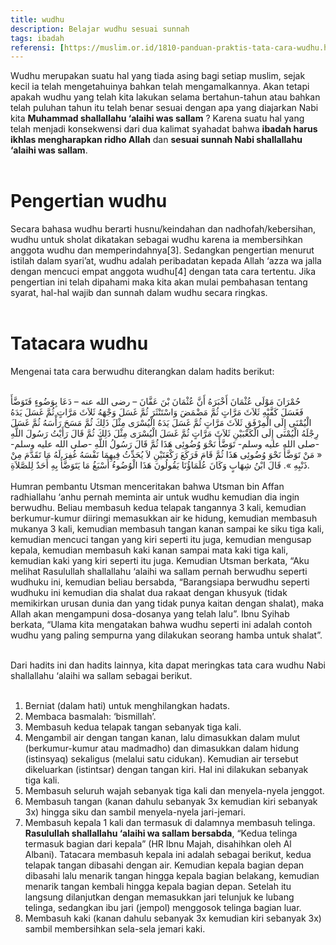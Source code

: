 ```yaml
---
title: wudhu
description: Belajar wudhu sesuai sunnah
tags: ibadah
referensi: [https://muslim.or.id/1810-panduan-praktis-tata-cara-wudhu.html, https://rumaysho.com/952-meluruskan-tata-cara-wudhu-sesuai-petunjuk-nabi.html, http://www.alfirqotunnajiyah.com/]
---
```


Wudhu merupakan suatu hal yang tiada asing bagi setiap muslim, sejak kecil ia telah mengetahuinya bahkan telah mengamalkannya. Akan tetapi apakah wudhu yang telah kita lakukan selama bertahun-tahun atau bahkan telah puluhan tahun itu telah benar sesuai dengan apa yang diajarkan Nabi kita **Muhammad shallallahu ‘alaihi was sallam** ?
Karena suatu hal yang telah menjadi konsekwensi dari dua kalimat syahadat bahwa **ibadah harus ikhlas mengharapkan ridho Allah** dan **sesuai sunnah Nabi shallallahu ‘alaihi was sallam**.
<br><br>

# Pengertian wudhu 
Secara bahasa wudhu berarti husnu/keindahan dan nadhofah/kebersihan, wudhu untuk sholat dikatakan sebagai wudhu karena ia membersihkan anggota wudhu dan memperindahnya[3]. Sedangkan pengertian menurut istilah dalam syari’at, wudhu adalah peribadatan kepada Allah ‘azza wa jalla dengan mencuci empat anggota wudhu[4] dengan tata cara tertentu. Jika pengertian ini telah dipahami maka kita akan mulai pembahasan tentang syarat, hal-hal wajib dan sunnah dalam wudhu secara ringkas.
<br><br>

# Tatacara wudhu
Mengenai tata cara berwudhu diterangkan dalam hadits berikut:  <br><br>

<div class="teks-arab">
حُمْرَانَ مَوْلَى عُثْمَانَ أَخْبَرَهُ أَنَّ عُثْمَانَ بْنَ عَفَّانَ – رضى الله عنه – دَعَا بِوَضُوءٍ فَتَوَضَّأَ فَغَسَلَ كَفَّيْهِ ثَلاَثَ مَرَّاتٍ ثُمَّ مَضْمَضَ وَاسْتَنْثَرَ ثُمَّ غَسَلَ وَجْهَهُ ثَلاَثَ مَرَّاتٍ ثُمَّ غَسَلَ يَدَهُ الْيُمْنَى إِلَى الْمِرْفَقِ ثَلاَثَ مَرَّاتٍ ثُمَّ غَسَلَ يَدَهُ الْيُسْرَى مِثْلَ ذَلِكَ ثُمَّ مَسَحَ رَأْسَهُ ثُمَّ غَسَلَ رِجْلَهُ الْيُمْنَى إِلَى الْكَعْبَيْنِ ثَلاَثَ مَرَّاتٍ ثُمَّ غَسَلَ الْيُسْرَى مِثْلَ ذَلِكَ ثُمَّ قَالَ رَأَيْتُ رَسُولَ اللَّهِ -صلى الله عليه وسلم- تَوَضَّأَ نَحْوَ وُضُوئِى هَذَا ثُمَّ قَالَ رَسُولُ اللَّهِ -صلى الله عليه وسلم- « مَنْ تَوَضَّأَ نَحْوَ وُضُوئِى هَذَا ثُمَّ قَامَ فَرَكَعَ رَكْعَتَيْنِ لاَ يُحَدِّثُ فِيهِمَا نَفْسَهُ غُفِرَ لَهُ مَا تَقَدَّمَ مِنْ ذَنْبِهِ ». قَالَ ابْنُ شِهَابٍ وَكَانَ عُلَمَاؤُنَا يَقُولُونَ هَذَا الْوُضُوءُ أَسْبَغُ مَا يَتَوَضَّأُ بِهِ أَحَدٌ لِلصَّلاَةِ.
</div> <br>

<div class="teks-latin">
Humran pembantu Utsman menceritakan bahwa Utsman bin Affan radhiallahu ‘anhu pernah meminta air untuk wudhu kemudian dia ingin berwudhu. Beliau membasuh kedua telapak tangannya 3 kali, kemudian berkumur-kumur diiringi memasukkan air ke hidung, kemudian membasuh mukanya 3 kali, kemudian membasuh tangan kanan sampai ke siku tiga kali, kemudian mencuci tangan yang kiri seperti itu juga, kemudian mengusap kepala, kemudian membasuh kaki kanan sampai mata kaki tiga kali, kemudian kaki yang kiri seperti itu juga. Kemudian Utsman berkata, “Aku melihat Rasulullah shallallahu ‘alaihi wa sallam pernah berwudhu seperti wudhuku ini, kemudian beliau bersabda, “Barangsiapa berwudhu seperti wudhuku ini kemudian dia shalat dua rakaat dengan khusyuk (tidak memikirkan urusan dunia dan yang tidak punya kaitan dengan shalat), maka Allah akan mengampuni dosa-dosanya yang telah lalu”. Ibnu Syihab berkata, “Ulama kita mengatakan bahwa wudhu seperti ini adalah contoh wudhu yang paling sempurna yang dilakukan seorang hamba untuk shalat”.
</div><br>

Dari hadits ini dan hadits lainnya, kita dapat meringkas tata cara wudhu Nabi shallallahu ‘alaihi wa sallam sebagai berikut. <br><br>

1. Berniat (dalam hati) untuk menghilangkan hadats.
2. Membaca basmalah: ‘bismillah’.
3. Membasuh kedua telapak tangan sebanyak tiga kali.
4. Mengambil air dengan tangan kanan, lalu dimasukkan dalam mulut (berkumur-kumur atau madmadho) dan dimasukkan dalam hidung (istinsyaq) sekaligus (melalui satu cidukan). Kemudian air tersebut dikeluarkan (istintsar) dengan tangan kiri. Hal ini dilakukan sebanyak tiga kali.
5. Membasuh seluruh wajah sebanyak tiga kali dan menyela-nyela jenggot.
6. Membasuh tangan (kanan dahulu sebanyak 3x kemudian kiri sebanyak 3x) hingga siku dan sambil menyela-nyela jari-jemari.
7. Membasuh kepala 1 kali dan termasuk di dalamnya membasuh telinga. **Rasulullah shallallahu ‘alaihi wa sallam bersabda**, “Kedua telinga termasuk bagian dari kepala” (HR Ibnu Majah, disahihkan oleh Al Albani). Tatacara membasuh kepala ini adalah sebagai berikut, kedua telapak tangan dibasahi dengan air. Kemudian kepala bagian depan dibasahi lalu menarik tangan hingga kepala bagian belakang, kemudian menarik tangan kembali hingga kepala bagian depan. Setelah itu langsung dilanjutkan dengan memasukkan jari telunjuk ke lubang telinga, sedangkan ibu jari (jempol) menggosok telinga bagian luar.
8. Membasuh kaki (kanan dahulu sebanyak 3x kemudian kiri sebanyak 3x) sambil membersihkan sela-sela jemari kaki.
